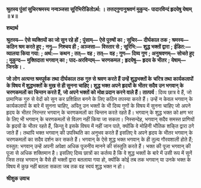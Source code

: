 **श्रुतस्य पुंसां सुचिरश्रमस्य** **नन्वञ्जसा सूरिभिरीडितोऽर्थ: ।** **तत्तद्गुणानुश्रवणं मुकुन्द-** **पादारविन्दं हृदयेषु येषाम् ॥ ४॥** 

**शब्दार्थ** 

**श्रुतस्य—** **ऐसे व्यक्तियों का जो सुन रहे हों** **; पुंसाम्—** **ऐसे पुरुषों का** **; सुचिर—** **दीर्घकाल तक** **; श्रमस्य—** **कठिन श्रम करते हुए** **;** **ननु—** **निश्चय ही** **; अञ्जसा—** **विस्तार से** **; सूरिभि:—** **शुद्ध भक्तों द्वारा** **; ईडित:—** **व्यालया किया गया:** **; अर्थ:—** **कथन** **; तत्—** **वह** **;** **तत्—** **वह** **; गुण—** **दिव्य गुण** **; अनुश्रवणम्—** **सोचते हुए** **; मुकुन्द—** **मुक्तिदाता भगवान् का** **; पाद-अरविन्दम्—** **चरणकमल** **;** **हृदयेषु—** **हृदय के भीतर** **; येषाम्—** **जिनके।** **.** 

**जो लोग अत्यन्त श्रमपूर्वक तथा दीर्घकाल तक गुरु से श्रवण करते हैं उन्हें शुद्धभक्तों के** **चरित्र तथा कार्यकलापों के विषय में शुद्धभक्तों के मुख से ही सुनना चाहिए। शुद्ध भक्त अपने** **हृदयों के भीतर सदैव उन भगवान् के चरणकमलों का चिन्तन करते हैं, जो अपने भक्तों को** **मोक्ष प्रदान करने वाले हैं।** **तात्पर्य** : दिव्य छात्र वे हैं, जो प्रामाणिक गुरु से वेदों को सुन कर प्रशिक्षित बनने के लिए कठिन तपस्या करते हैं। उन्हें न केवल भगवान् के कार्यकलापों के बारे में सुनना चाहिए, अपितु उन भक्तों के भी दिव्य गुणों के विषय में सुनना चाहिए जो अपने हृदय के भीतर निरन्तर भगवान् के चरणकमलों का चिन्तन करते रहते हैं। भगवान् के शुद्ध भक्त को क्षण भर के लिए भी भगवान् के चरणकमलों से विलग नहीं किया जा सकता। निस्सन्देह, भगवान् सदैव समस्त प्राणियों के हृदयों के भीतर रहते हैं, किन्तु वे इसके विषय में नहीं जान पाते, क्योंकि वे मोहिनी भौतिक शकि्त द्वारा ठगे जाते हैं। तथापि भक्त भगवान् की उपस्थिति का अनुभव करते हैं इसलिए वे अपने हृदय के भीतर भगवान् के चरणकमलों का सदैव दर्शन कर सकते हैं। भगवान् के ऐसे शुद्ध भक्त भगवान् के ही तुल्य गौरवशाली होते हैं; वस्तुत: भगवान् उन्हें अपनी अपेक्षा अधिक पूजनीय मानने की संस्तुति करते हैं। भक्त की पूजा भगवान् की पूजा से अधिक शक्तिमान है। इसलिए दिव्य छात्रों का कर्तव्य है कि वे शुद्ध भक्तों के बारे में उसी रूप में सुनें जिस तरह भगवान् के वैसे ही भक्तों द्वारा बतलाया गया हो, क्योंकि कोई तब तक भगवान् या उनके भक्त के विषय में कुछ नहीं बतला सकता जब तक वह स्वयं शुद्ध भक्त न हो।  

**श्रीशुक उवाच** 